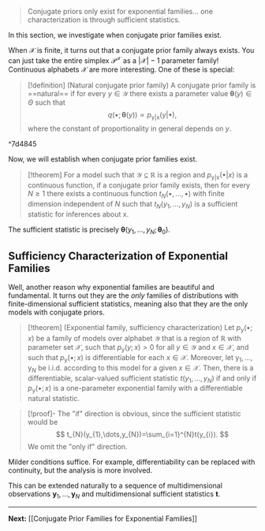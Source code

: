 > Conjugate priors only exist for exponential families... one characterization is through sufficient statistics.

In this section, we investigate when conjugate prior families exist.

When $\mathcal{X}$ is finite, it turns out that a conjugate prior family always exists. You can just take the entire simplex $\mathcal{P}^{\mathcal{X}}$ as a $|\mathcal{X}|-1$ parameter family! Continuous alphabets $\mathcal{X}$ are more interesting. One of these is special:

> [!definition] (Natural conjugate prior family)
> A conjugate prior family is ==natural== if for every $y \in \mathcal{Y}$ there exists a parameter value $\boldsymbol{\theta}(y)\in \Theta$ such that
> $$
> q(\bullet;\boldsymbol{\theta}(y))\propto p_{\mathsf{y}|\mathsf{x}}(y|\bullet),
> $$
> where the constant of proportionality in general depends on $y$.

^7d4845

Now, we will establish when conjugate prior families exist.

> [!theorem]
> For a model such that $\mathcal{Y}\subseteq \mathbb{R}$ is a region and $p_{\mathsf{y}|\mathsf{x}}(\bullet|x)$ is a continuous function, if a conjugate prior family exists, then for every $N\geq 1$ there exists a continuous function $t_{N}(\bullet, \dots, \bullet)$ with finite dimension independent of $N$ such that $t_{N}(y_{1},\dots,y_{N})$ is a sufficient statistic for inferences about $\mathsf{x}$.

The sufficient statistic is precisely $\boldsymbol{\theta}(y_{1},\dots,y_{N};\boldsymbol{\theta}_{0})$.

## Sufficiency Characterization of Exponential Families

Well, another reason why exponential families are beautiful and fundamental. It turns out they are the *only* families of distributions with finite-dimensional sufficient statistics, meaning also that they are the only models with conjugate priors.

> [!theorem] (Exponential family, sufficiency characterization)
> Let $p_{\mathsf{y}}(\bullet;x)$ be a family of models over alphabet $\mathcal{Y}$ that is a region of $\mathbb{R}$ with parameter set $\mathcal{X}$, such that $p_{\mathsf{y}}(y;x)>0$ for all $y \in \mathcal{Y}$ and $x \in \mathcal{X}$, and such that $p_{\mathsf{y}}(\bullet;x)$ is differentiable for each $x \in \mathcal{X}$. Moreover, let $\mathsf{y}_{1},\dots,\mathsf{y}_{N}$ be i.i.d. according to this model for a given $x \in \mathcal{X}$. Then, there is a differentiable, scalar-valued sufficient statistic $t(y_{1},\dots,y_{N})$ if and only if $p_{\mathsf{y}}(\bullet;x)$ is a one-parameter exponential family with a differentiable natural statistic.

> [!proof]-
> The "if" direction is obvious, since the sufficient statistic would be
> $$
> t_{N}(y_{1},\dots,y_{N})=\sum_{i=1}^{N}t(y_{i}).
> $$
> We omit the "only if" direction.

Milder conditions suffice. For example, differentiability can be replaced with continuity, but the analysis is more involved.

This can be extended naturally to a sequence of multidimensional observations $\mathbf{y}_{1},\dots,\mathbf{y}_{N}$ and multidimensional sufficient statistics $\mathbf{t}$. 

---

**Next:** [[Conjugate Prior Families for Exponential Families]]